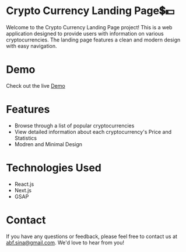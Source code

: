 # Crypto Currency Landing Page💲💵
Welcome to the Crypto Currency Landing Page project! This is a web application designed to provide users with information on various cryptocurrencies. The landing page features a clean and modern design with easy navigation.
# Demo
Check out the live [Demo](https://crypto-application-self.vercel.app/)
# Features
- Browse through a list of popular cryptocurrencies
- View detailed information about each cryptocurrency's Price and Statistics
- Modren and Minimal Design
# Technologies Used
- React.js
- Next.js
- GSAP
# Contact
If you have any questions or feedback, please feel free to contact us at abf.sina@gmail.com. We'd love to hear from you!


